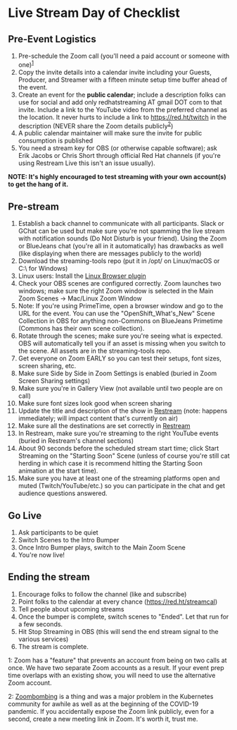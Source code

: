 # Live Stream Day of Checklist

## Pre-Event Logistics

1. Pre-schedule the Zoom call (you'll need a paid account or someone with one)<sup>[1](#footnote1)</sup>
1. Copy the invite details into a calendar invite including your Guests, Producer, and Streamer with a fifteen minute setup time buffer ahead of the event.
1. Create an event for the **public calendar**; include a description folks can use for social and add only redhatstreaming AT gmail DOT com to that invite. Include a link to the YouTube video from the preferred channel as the location. It never hurts to include a link to <https://red.ht/twitch> in the description (NEVER share the Zoom details publicly<sup>[2](#footnote2)</sup>)
1. A public calendar maintainer will make sure the invite for public consumption is published
1. You need a stream key for OBS (or otherwise capable software); ask Erik Jacobs or Chris Short through official Red Hat channels (if you're using Restream Live this isn't an issue usually).

**NOTE: It's highly encouraged to test streaming with your own account(s) to get the hang of it.**

## Pre-stream

1. Establish a back channel to communicate with all participants. Slack or GChat can be used but make sure you're not spamming the live stream with notification sounds (Do Not Disturb is your friend). Using the Zoom or BlueJeans chat (you're all in it automatically) has drawbacks as well (like displaying when there are messages publicly to the world)
1. Download the streaming-tools repo (put it in /opt/ on Linux/macOS or C:\ for Windows)
1. Linux users: Install the [Linux Browser plugin](https://github.com/cloud-platforms-streaming/streaming-docs/blob/master/streamers-guide.md#linux-browser-plugin)
1. Check your OBS scenes are configured correctly. Zoom launches two windows; make sure the right Zoom window is selected in the Main Zoom Scenes -> Mac/Linux Zoom Window
1. Note: If you're using PrimeTime, open a browser window and go to the URL for the event. You can use the "OpenShift_What's_New" Scene Collection in OBS for anything non-Commons on BlueJeans Primetime (Commons has their own scene collection).
1. Rotate through the scenes; make sure you're seeing what is expected. OBS will automatically tell you if an asset is missing when you switch to the scene. All assets are in the streaming-tools repo.
1. Get everyone on Zoom EARLY so you can test their setups, font sizes, screen sharing, etc.
1. Make sure Side by Side in Zoom Settings is enabled (buried in Zoom Screen Sharing settings)
1. Make sure you're in Gallery View (not available until two people are on call)
1. Make sure font sizes look good when screen sharing
1. Update the title and description of the show in [Restream](https://app.restream.io/titles) (note: happens immediately; will impact content that's currently on air)
1. Make sure all the destinations are set correctly in [Restream](https://restream.io/channel)
1. In Restream, make sure you're streaming to the right YouTube events (buried in Restream's channel sections)
1. About 90 seconds before the scheduled stream start time; click Start Streaming on the "Starting Soon" Scene (unless of course you're still cat herding in which case it is recommend hitting the Starting Soon animation at the start time).
1. Make sure you have at least one of the streaming platforms open and muted (Twitch/YouTube/etc.) so you can participate in the chat and get audience questions answered.

## Go Live

1. Ask participants to be quiet
1. Switch Scenes to the Intro Bumper
1. Once Intro Bumper plays, switch to the Main Zoom Scene
1. You're now live!

## Ending the stream

1. Encourage folks to follow the channel (like and subscribe)
1. Point folks to the calendar at every chance (https://red.ht/streamcal)
1. Tell people about upcoming streams
1. Once the bumper is complete, switch scenes to "Ended". Let that run for a few seconds.
1. Hit Stop Streaming in OBS (this will send the end stream signal to the various services)
1. The stream is complete.

<a name="footnote1">1</a>: Zoom has a "feature" that prevents an account from being on two calls at once. We have two separate Zoom accounts as a result. If your event prep time overlaps with an existing show, you will need to use the alternative Zoom account.

<a name="footnote2">2</a>: [Zoombombing](https://en.wikipedia.org/wiki/Zoombombing) is a thing and was a major problem in the Kubernetes community for awhile as well as at the beginning of the COVID-19 pandemic. If you accidentally expose the Zoom link publicly, even for a second, create a new meeting link in Zoom. It's worth it, trust me.
